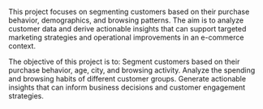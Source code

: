 This project focuses on segmenting customers based on their purchase behavior, demographics, and browsing patterns. The aim is to analyze customer data and derive actionable insights that can support targeted marketing strategies and operational improvements in an e-commerce context.

The objective of this project is to:
Segment customers based on their purchase behavior, age, city, and browsing activity.
Analyze the spending and browsing habits of different customer groups.
Generate actionable insights that can inform business decisions and customer engagement strategies.
